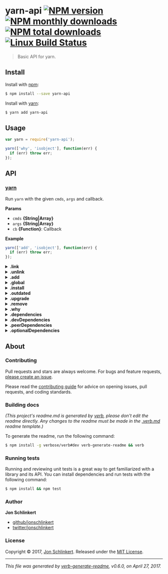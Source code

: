# yarn-api [![NPM version](https://img.shields.io/npm/v/yarn-api.svg?style=flat)](https://www.npmjs.com/package/yarn-api) [![NPM monthly downloads](https://img.shields.io/npm/dm/yarn-api.svg?style=flat)](https://npmjs.org/package/yarn-api)  [![NPM total downloads](https://img.shields.io/npm/dt/yarn-api.svg?style=flat)](https://npmjs.org/package/yarn-api) [![Linux Build Status](https://img.shields.io/travis/jonschlinkert/yarn-api.svg?style=flat&label=Travis)](https://travis-ci.org/jonschlinkert/yarn-api)

> Basic API for yarn.

## Install

Install with [npm](https://www.npmjs.com/):

```sh
$ npm install --save yarn-api
```

Install with [yarn](https://yarnpkg.com):

```sh
$ yarn add yarn-api
```

## Usage

```js
var yarn = require('yarn-api');

yarn(['why', 'isobject'], function(err) {
  if (err) throw err;
});
```

## API

### [yarn](index.js#L33)

Run `yarn` with the given `cmds`, `args` and callback.

**Params**

* `cmds` **{String|Array}**
* `args` **{String|Array}**
* `cb` **{Function}**: Callback

**Example**

```js
yarn(['add', 'isobject'], function(err) {
  if (err) throw err;
});
```

<details>
<summary><strong>.link</strong></summary>

### [.link](index.js#L59)

Symlink the current project to global `node_modules`. Visit the yarn docs for [link](https://yarnpkg.com/en/docs/cli/link).

**Params**

* `cb` **{Function}**: Callback

**Example**

```js
yarn.link(function(err) {
  if (err) throw err;
});
```

</details>

<details>
<summary><strong>.unlink</strong></summary>

### [.unlink](index.js#L76)

Unlink a previously created symlink for a package. Visit the yarn docs for [unlink](https://yarnpkg.com/en/docs/cli/unlink).

**Params**

* `cb` **{Function}**: Callback

**Example**

```js
yarn.unlink(function(err) {
  if (err) throw err;
});
```

</details>

<details>
<summary><strong>.add</strong></summary>

### [.add](index.js#L95)

Installs one or more packages and any packages they depend on.

Visit the yarn docs for [add](https://yarnpkg.com/en/docs/cli/add).

**Params**

* `names` **{String|Array}**: package names
* `cb` **{Function}**: Callback

**Example**

```js
yarn.add('isobject', function(err) {
  if (err) throw err;
});
```

</details>

<details>
<summary><strong>.global</strong></summary>

### [.global](index.js#L113)

Execute `yarn add --global` with one or more package `names`.

**Params**

* `names` **{String|Array}**: One or more package names to install
* `cb` **{Function}**: Callback

**Example**

```js
yarn.global('mocha', function(err) {
  if (err) throw err;
});
```

</details>

<details>
<summary><strong>.install</strong></summary>

### [.install](index.js#L133)

Install all dependencies for a project. This is most commonly used when you have just checked out code for a project, or when another developer on the project has added a new dependency that you need to pick up.

Visit the yarn docs for [install](https://yarnpkg.com/en/docs/cli/install).

**Params**

* `cb` **{Function}**: Callback

**Example**

```js
yarn.install(function(err) {
  if (err) throw err;
});
```

</details>

<details>
<summary><strong>.outdated</strong></summary>

### [.outdated](index.js#L152)

Checks for outdated package dependencies.

Visit the yarn docs for [outdated](https://yarnpkg.com/en/docs/cli/outdated)

**Params**

* `names` **{String|Array}**: package names
* `cb` **{Function}**: Callback

**Example**

```js
yarn.outdated('isobject', function(err) {
  if (err) throw err;
});
```

</details>

<details>
<summary><strong>.upgrade</strong></summary>

### [.upgrade](index.js#L172)

Updates all dependencies to their latest version based on the version range specified in the package.json file. The `yarn.lock` file will be (re)created as well.

Visit the yarn docs for [upgrade](https://yarnpkg.com/en/docs/cli/upgrade).

**Params**

* `cb` **{Function}**: Callback

**Example**

```js
yarn.upgrade(function(err) {
  if (err) throw err;
});
```

</details>

<details>
<summary><strong>.remove</strong></summary>

### [.remove](index.js#L192)

Remove a package from your direct dependencies, updating your package.json and yarn.lock files in the process.

Visit the yarn docs for [remove](https://yarnpkg.com/en/docs/cli/remove).

**Params**

* `args` **{Function}**
* `cb` **{Function}**: Callback

**Example**

```js
yarn.remove('isobject', function(err) {
  if (err) throw err;
});
```

</details>

<details>
<summary><strong>.why</strong></summary>

### [.why](index.js#L211)

Show information about why a package is installed.

Visit the yarn docs for [why](https://yarnpkg.com/en/docs/cli/why).

**Params**

* `args` **{Function}**
* `cb` **{Function}**: Callback

**Example**

```js
yarn.why('isobject', function(err) {
  if (err) throw err;
});
```

</details>

<details>
<summary><strong>.dependencies</strong></summary>

### [.dependencies](index.js#L229)

Execute `yarn add` with one or more package `names`. Updates `dependencies` in package.json.

**Params**

* `names` **{String|Array}**: One or more package names to install
* `cb` **{Function}**: Callback

**Example**

```js
yarn.dependencies('micromatch', function(err) {
  if (err) throw err;
});
```

</details>

<details>
<summary><strong>.devDependencies</strong></summary>

### [.devDependencies](index.js#L253)

Execute `yarn add --dev` with one or more package `names`. Updates `devDependencies` in package.json.

**Params**

* `names` **{String|Array}**: One or more package names to install
* `cb` **{Function}**: Callback

**Example**

```js
// defined as a string
yarn.devDependencies('micromatch', function(err) {
  if (err) throw err;
});

// or as an array
yarn.devDependencies(['micromatch', 'is-glob'], function(err) {
  if (err) throw err;
});
```

</details>

<details>
<summary><strong>.peerDependencies</strong></summary>

### [.peerDependencies](index.js#L271)

Execute `yarn add --peer` with one or more package `names`. Updates `peerDependencies` in package.json.

**Params**

* `names` **{String|Array}**: One or more package names to install
* `cb` **{Function}**: Callback

**Example**

```js
yarn.peerDependencies('isobject', function(err) {
  if (err) throw err;
});
```

</details>

<details>
<summary><strong>.optionalDependencies</strong></summary>

### [.optionalDependencies](index.js#L289)

Execute `yarn add --optional` with one or more package `names`. Updates `optionalDependencies` in package.json.

**Params**

* `names` **{String|Array}**: One or more package names to install
* `cb` **{Function}**: Callback

**Example**

```js
yarn.optionalDependencies('isobject', function(err) {
  if (err) throw err;
});
```

</details>

## About

### Contributing

Pull requests and stars are always welcome. For bugs and feature requests, [please create an issue](../../issues/new).

Please read the [contributing guide](.github/contributing.md) for advice on opening issues, pull requests, and coding standards.

### Building docs

_(This project's readme.md is generated by [verb](https://github.com/verbose/verb-generate-readme), please don't edit the readme directly. Any changes to the readme must be made in the [.verb.md](.verb.md) readme template.)_

To generate the readme, run the following command:

```sh
$ npm install -g verbose/verb#dev verb-generate-readme && verb
```

### Running tests

Running and reviewing unit tests is a great way to get familiarized with a library and its API. You can install dependencies and run tests with the following command:

```sh
$ npm install && npm test
```

### Author

**Jon Schlinkert**

* [github/jonschlinkert](https://github.com/jonschlinkert)
* [twitter/jonschlinkert](https://twitter.com/jonschlinkert)

### License

Copyright © 2017, [Jon Schlinkert](https://github.com/jonschlinkert).
Released under the [MIT License](LICENSE).

***

_This file was generated by [verb-generate-readme](https://github.com/verbose/verb-generate-readme), v0.6.0, on April 27, 2017._